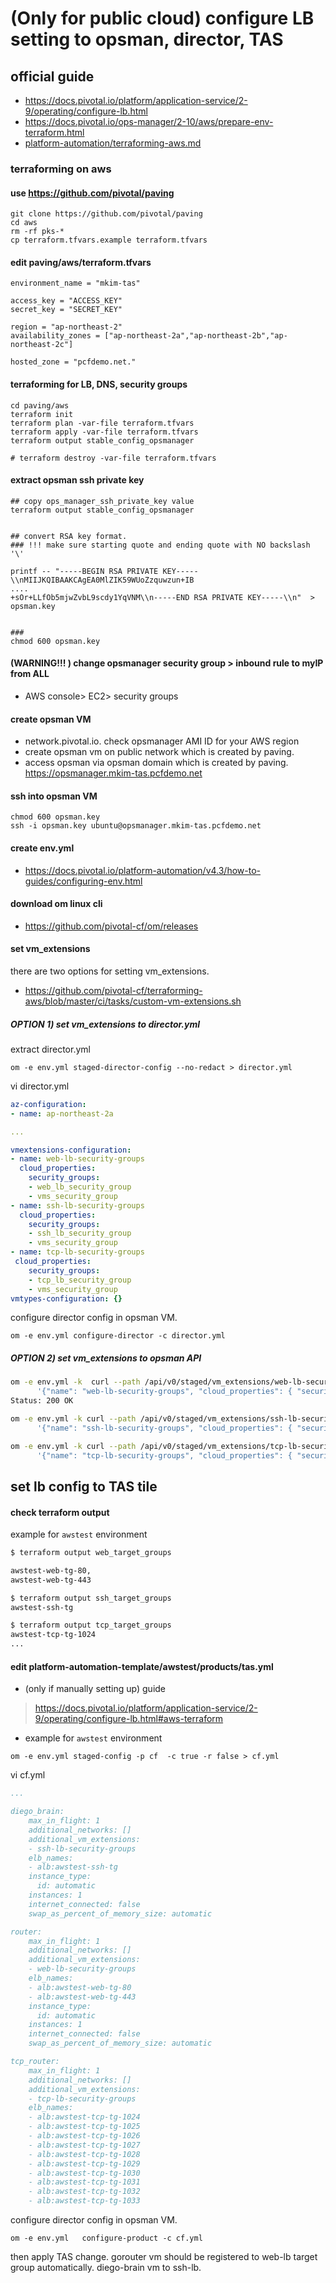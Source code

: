 
# (Only for public cloud) configure LB setting to opsman, director, TAS


## official guide
- https://docs.pivotal.io/platform/application-service/2-9/operating/configure-lb.html
- https://docs.pivotal.io/ops-manager/2-10/aws/prepare-env-terraform.html
- [platform-automation/terraforming-aws.md](terraforming-aws.md)

### terraforming on aws
#### use https://github.com/pivotal/paving 

```
git clone https://github.com/pivotal/paving
cd aws
rm -rf pks-*
cp terraform.tfvars.example terraform.tfvars 
```

####  edit paving/aws/terraform.tfvars
```vi paving/aws/terraform.tfvars
environment_name = "mkim-tas"

access_key = "ACCESS_KEY"
secret_key = "SECRET_KEY"

region = "ap-northeast-2"
availability_zones = ["ap-northeast-2a","ap-northeast-2b","ap-northeast-2c"]

hosted_zone = "pcfdemo.net."
```
#### terraforming for LB, DNS, security groups
```
cd paving/aws
terraform init
terraform plan -var-file terraform.tfvars
terraform apply -var-file terraform.tfvars
terraform output stable_config_opsmanager

# terraform destroy -var-file terraform.tfvars

```
#### extract opsman ssh private key
```
## copy ops_manager_ssh_private_key value 
terraform output stable_config_opsmanager


## convert RSA key format. 
### !!! make sure starting quote and ending quote with NO backslash '\'

printf -- "-----BEGIN RSA PRIVATE KEY-----\\nMIIJKQIBAAKCAgEA0MlZIK59WUoZzquwzun+IB
....
+sOr+LLfOb5mjwZvbL9scdy1YqVNM\\n-----END RSA PRIVATE KEY-----\\n"  > opsman.key


### 
chmod 600 opsman.key

```
#### (WARNING!!! ) change opsmanager security group > inbound rule to myIP from ALL
- AWS console> EC2> security groups

#### create opsman VM
- network.pivotal.io.  check opsmanager AMI ID for your AWS region
- create opsman vm on public network which is created by paving.
- access opsman via opsman domain which is created by paving. https://opsmanager.mkim-tas.pcfdemo.net

#### ssh into opsman VM
```
chmod 600 opsman.key 
ssh -i opsman.key ubuntu@opsmanager.mkim-tas.pcfdemo.net

```
####  create env.yml
- https://docs.pivotal.io/platform-automation/v4.3/how-to-guides/configuring-env.html


####  download om linux cli
- https://github.com/pivotal-cf/om/releases


#### set vm_extensions 
there are two options for setting vm_extensions.
- https://github.com/pivotal-cf/terraforming-aws/blob/master/ci/tasks/custom-vm-extensions.sh

##### OPTION 1) set vm_extensions to director.yml 
extract director.yml 
```
om -e env.yml staged-director-config --no-redact > director.yml
```
vi director.yml

``` yaml
az-configuration:
- name: ap-northeast-2a

... 

vmextensions-configuration:
- name: web-lb-security-groups
  cloud_properties:
    security_groups:
    - web_lb_security_group
    - vms_security_group
- name: ssh-lb-security-groups
  cloud_properties:
    security_groups:
    - ssh_lb_security_group
    - vms_security_group
- name: tcp-lb-security-groups
 cloud_properties:
    security_groups:
    - tcp_lb_security_group
    - vms_security_group
vmtypes-configuration: {}
```
configure  director config in opsman VM.
```
om -e env.yml configure-director -c director.yml

```

##### OPTION 2) set vm_extensions to opsman API 

``` bash
om -e env.yml -k  curl --path /api/v0/staged/vm_extensions/web-lb-security-groups -x PUT -d \
      '{"name": "web-lb-security-groups", "cloud_properties": { "security_groups": ["web_lb_security_group", "vms_security_group"] }}'
Status: 200 OK

om -e env.yml -k curl --path /api/v0/staged/vm_extensions/ssh-lb-security-groups -x PUT -d \
      '{"name": "ssh-lb-security-groups", "cloud_properties": { "security_groups": ["ssh_lb_security_group", "vms_security_group"] }}'

om -e env.yml -k curl --path /api/v0/staged/vm_extensions/tcp-lb-security-groups -x PUT -d \
      '{"name": "tcp-lb-security-groups", "cloud_properties": { "security_groups": ["tcp_lb_security_group", "vms_security_group"] }}'
```



## set lb config to  TAS tile

#### check terraform output 
example for `awstest` environment
``` bash
$ terraform output web_target_groups

awstest-web-tg-80,
awstest-web-tg-443

$ terraform output ssh_target_groups
awstest-ssh-tg

$ terraform output tcp_target_groups
awstest-tcp-tg-1024
...    

```
#### edit platform-automation-template/awstest/products/tas.yml
- (only if manually setting up) guide
> https://docs.pivotal.io/platform/application-service/2-9/operating/configure-lb.html#aws-terraform
- example for `awstest` environment

```
om -e env.yml staged-config -p cf  -c true -r false > cf.yml
```
vi cf.yml

``` yaml
...

diego_brain:
    max_in_flight: 1
    additional_networks: []
    additional_vm_extensions:
    - ssh-lb-security-groups
    elb_names:
    - alb:awstest-ssh-tg
    instance_type:
      id: automatic
    instances: 1
    internet_connected: false
    swap_as_percent_of_memory_size: automatic

router:
    max_in_flight: 1
    additional_networks: []
    additional_vm_extensions:
    - web-lb-security-groups
    elb_names:
    - alb:awstest-web-tg-80
    - alb:awstest-web-tg-443
    instance_type:
      id: automatic
    instances: 1
    internet_connected: false
    swap_as_percent_of_memory_size: automatic

tcp_router:
    max_in_flight: 1
    additional_networks: []
    additional_vm_extensions: 
    - tcp-lb-security-groups
    elb_names:
    - alb:awstest-tcp-tg-1024
    - alb:awstest-tcp-tg-1025
    - alb:awstest-tcp-tg-1026
    - alb:awstest-tcp-tg-1027
    - alb:awstest-tcp-tg-1028
    - alb:awstest-tcp-tg-1029
    - alb:awstest-tcp-tg-1030
    - alb:awstest-tcp-tg-1031
    - alb:awstest-tcp-tg-1032
    - alb:awstest-tcp-tg-1033
```

configure  director config in opsman VM.
```
om -e env.yml   configure-product -c cf.yml

```
then apply TAS change. gorouter vm should be registered to web-lb target group automatically. diego-brain vm  to ssh-lb.
